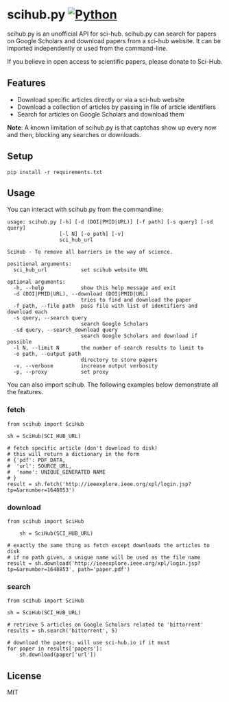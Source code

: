 scihub.py
[![Python](https://img.shields.io/badge/Python-3%2B-blue.svg)](https://www.python.org)
=========

scihub.py is an unofficial API for sci-hub. scihub.py can search for papers on Google Scholars and download papers from a sci-hub website. It can be imported independently or used from the command-line.

If you believe in open access to scientific papers, please donate to Sci-Hub.

Features
--------
* Download specific articles directly or via a sci-hub website
* Download a collection of articles by passing in file of article identifiers
* Search for articles on Google Scholars and download them

**Note**: A known limitation of scihub.py is that captchas show up every now and then, blocking any searches or downloads.

Setup
-----
```
pip install -r requirements.txt
```

Usage
------
You can interact with scihub.py from the commandline:

```
usage: scihub.py [-h] [-d (DOI|PMID|URL)] [-f path] [-s query] [-sd query]
                 [-l N] [-o path] [-v]
                 sci_hub_url

SciHub - To remove all barriers in the way of science.

positional arguments:
  sci_hub_url           set scihub website URL

optional arguments:
  -h, --help            show this help message and exit
  -d (DOI|PMID|URL), --download (DOI|PMID|URL)
                        tries to find and download the paper
  -f path, --file path  pass file with list of identifiers and download each
  -s query, --search query
                        search Google Scholars
  -sd query, --search_download query
                        search Google Scholars and download if possible
  -l N, --limit N       the number of search results to limit to
  -o path, --output path
                        directory to store papers
  -v, --verbose         increase output verbosity
  -p, --proxy           set proxy
```

You can also import scihub. The following examples below demonstrate all the features.

### fetch

```
from scihub import SciHub

sh = SciHub(SCI_HUB_URL)

# fetch specific article (don't download to disk)
# this will return a dictionary in the form 
# {'pdf': PDF_DATA,
#  'url': SOURCE_URL,
#  'name': UNIQUE_GENERATED NAME
# }
result = sh.fetch('http://ieeexplore.ieee.org/xpl/login.jsp?tp=&arnumber=1648853')
```

### download

```
from scihub import SciHub

    sh = SciHub(SCI_HUB_URL)

# exactly the same thing as fetch except downloads the articles to disk
# if no path given, a unique name will be used as the file name
result = sh.download('http://ieeexplore.ieee.org/xpl/login.jsp?tp=&arnumber=1648853', path='paper.pdf')
```

### search

```
from scihub import SciHub

sh = SciHub(SCI_HUB_URL)

# retrieve 5 articles on Google Scholars related to 'bittorrent'
results = sh.search('bittorrent', 5)

# download the papers; will use sci-hub.io if it must
for paper in results['papers']:
	sh.download(paper['url'])

```
License
-------
MIT










